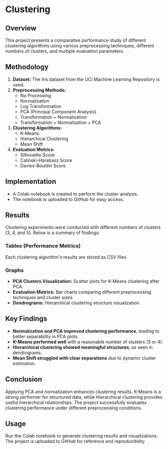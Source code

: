 # Clustering

## Overview
This project presents a comparative performance study of different clustering algorithms using various preprocessing techniques, different numbers of clusters, and multiple evaluation parameters.

## Methodology
1. **Dataset:** The Iris dataset from the UCI Machine Learning Repository is used.
2. **Preprocessing Methods:**
   - No Processing
   - Normalization
   - Log Transformation
   - PCA (Principal Component Analysis)
   - Transformation + Normalization
   - Transformation + Normalization + PCA
3. **Clustering Algorithms:**
   - K-Means
   - Hierarchical Clustering
   - Mean Shift
4. **Evaluation Metrics:**
   - Silhouette Score
   - Calinski-Harabasz Score
   - Davies-Bouldin Score

## Implementation
- A Colab notebook is created to perform the cluster analysis.
- The notebook is uploaded to GitHub for easy access.

## Results
Clustering experiments were conducted with different numbers of clusters (3, 4, and 5). Below is a summary of findings:

### Tables (Performance Metrics)
Each clustering algorithm's results are stored as CSV files.

### Graphs
- **PCA Clusters Visualization:** Scatter plots for K-Means clustering after PCA.
- **Evaluation Metrics:** Bar charts comparing different preprocessing techniques and cluster sizes.
- **Dendrograms:** Hierarchical clustering structure visualization.

## Key Findings
- **Normalization and PCA improved clustering performance**, leading to better separability in PCA plots.
- **K-Means performed well** with a reasonable number of clusters (3 or 4).
- **Hierarchical clustering showed meaningful structures**, as seen in dendrograms.
- **Mean Shift struggled with clear separations** due to dynamic cluster estimation.

## Conclusion
Applying PCA and normalization enhances clustering results. K-Means is a strong performer for structured data, while Hierarchical clustering provides useful hierarchical relationships. The project successfully evaluates clustering performance under different preprocessing conditions.

## Usage
Run the Colab notebook to generate clustering results and visualizations. The project is uploaded to GitHub for reference and reproducibility.